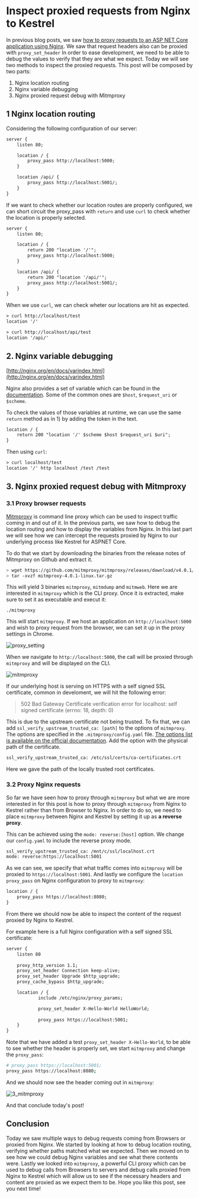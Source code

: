 # Inspect proxied requests from Nginx to Kestrel

In previous blog posts, we saw [how to proxy requests to an ASP NET Core application using Nginx](https://kimsereyblog.blogspot.com/2018/06/asp-net-core-with-nginx.html). We saw that request headers also can be proxied with `proxy_set_header` In order to ease development, we need to be able to debug the values to verify that they are what we expect.
Today we will see two methods to inspect the proxied requests. This post will be composed by two parts:

1. Nginx location routing
2. Nginx variable debugging
3. Nginx proxied request debug with Mitmproxy

## 1 Nginx location routing

Considering the following configuration of our server:

```txt
server {
    listen 80;

    location / {
        proxy_pass http://localhost:5000; 
    }

    location /api/ {
        proxy_pass http://localhost:5001/; 
    }
}
```

If we want to check whether our location routes are properly configured, we can short circuit the proxy_pass with `return` and use `curl` to check whether the location is properly selected.

```txt
server {
    listen 80;

    location / {
        return 200 "location '/'";
        proxy_pass http://localhost:5000; 
    }

    location /api/ {
        return 200 "location '/api/'";
        proxy_pass http://localhost:5001/; 
    }
}
```

When we use `curl`, we can check wheter our locations are hit as expected.

```txt
> curl http://localhost/test
location '/'

> curl http://localhost/api/test
location '/api/'
```

## 2. Nginx variable debugging

[http://nginx.org/en/docs/varindex.html](http://nginx.org/en/docs/varindex.html)

Nginx also provides a set of variable which can be found in the [documentation](http://nginx.org/en/docs/varindex.html). Some of the common ones are `$host`, `$request_uri` or `$scheme`.

To check the values of those variables at runtime, we can use the same `return` method as in 1) by adding the token in the text.

```txt
location / {
    return 200 "location '/' $scheme $host $request_uri $uri";
}
```

Then using `curl`:

```txt
> curl localhost/test
location '/' http localhost /test /test
```

## 3. Nginx proxied request debug with Mitmproxy

### 3.1 Proxy browser requests

[Mitmproxy](https://mitmproxy.org/) is command line proxy which can be used to inspect traffic coming in and out of it.
In the previous parts, we saw how to debug the location routing and how to display the variables from Nginx. In this last part we will see how we can intercept the requests proxied by Nginx to our underlying process like Kestrel for ASPNET Core.

To do that we start by downloading the binaries from the release notes of Mitmproxy on Github and extract it.

```sh
> wget https://github.com/mitmproxy/mitmproxy/releases/download/v4.0.1/mitmproxy-4.0.1-linux.tar.gz 
> tar -xvzf mitmproxy-4.0.1-linux.tar.gz
```

This will yield 3 binaries `mitmproxy`, `mitmdump` and `mitmweb`. Here we are interested in `mitmproxy` which is the CLI proxy. Once it is extracted, make sure to set it as executable and execut it:

```
./mitmproxy
```

This will start `mitmproxy`. If we host an application on `http://localhost:5000` and wish to proxy request from the browser, we can set it up in the proxy settings in Chrome.

![proxy_setting](https://raw.githubusercontent.com/Kimserey/BlogArchive/master/img/20180824_mitmproxy/1_proxy_settings.PNG)

When we navigate to `http://localhost:5000`, the call will be proxied through `mitmproxy` and will be displayed on the CLI.

![mitmproxy](https://raw.githubusercontent.com/Kimserey/BlogArchive/master/img/20180824_mitmproxy/2_proxy_settings.PNG)

If our underlying host is serving on HTTPS with a self signed SSL certificate, common in develoment, we will hit the following error:

> 502 Bad Gateway
> Certificate verification error for localhost: self signed certificate (errno: 18, depth: 0)

This is due to the upstream certificate not being trusted.
To fix that, we can add `ssl_verify_upstream_trusted_ca: [path]` to the options of `mitmproxy`. The options are specified in the `.mitmproxy/config.yaml` file. [The options list is available on the official documentation](https://docs.mitmproxy.org/stable/concepts-options/).
Add the option with the physical path of the certificate.

```txt
ssl_verify_upstream_trusted_ca: /etc/ssl/certs/ca-certificates.crt
```

Here we gave the path of the locally trusted root certificates.

### 3.2 Proxy Nginx requests

So far we have seen how to proxy through `mitmproxy` but what we are more interested in for this post is how to proxy through `mitmproxy` from Nginx to Kestrel rather than from Browser to Nginx. In order to do so, we need to place `mitmproxy` between Nginx and Kestrel by setting it up as __a reverse proxy__.

This can be achieved using the `mode: reverse:[host]` option. We change our `config.yaml` to include the reverse proxy mode.

```txt
ssl_verify_upstream_trusted_ca: /mnt/c/ssl/localhost.crt
mode: reverse:https://localhost:5001
```

As we can see, we specify that what traffic comes into `mitmproxy` will be proxied to `https://localhost:5001`. And lastly we configure the `location` `proxy_pass` on Nginx configuration to proxy to `mitmproxy`:

```txt
location / {
    proxy_pass https://localhost:8080;
}
```

From there we should now be able to inspect the content of the request proxied by Nginx to Kestrel.

For example here is a full Nginx configuration with a self signed SSL certificate:

```txt
server {
    listen 80
    
    proxy_http_version 1.1;
    proxy_set_header Connection keep-alive;
    proxy_set_header Upgrade $http_upgrade;
    proxy_cache_bypass $http_upgrade;

    location / {
            include /etc/nginx/proxy_params;

            proxy_set_header X-Hello-World HelloWorld;
            
            proxy_pass https://localhost:5001;
    }
}
```

Note that we have added a test `proxy_set_header X-Hello-World`, to be able to see whether the header is properly set, we start `mitmproxy` and change the `proxy_pass`:

```sh
# proxy_pass https://localhost:5001;
proxy_pass https://localhost:8080;
```

And we should now see the header coming out in `mitmproxy`:

![3_mitmproxy](https://raw.githubusercontent.com/Kimserey/BlogArchive/master/img/20180824_mitmproxy/3_reverse.PNG)

And that conclude today's post!

## Conclusion

Today we saw multiple ways to debug requests coming from Browsers or proxied from Nginx. We started by looking at how to debug location routing, verifying whether paths matched what we expected. Then we moved on to see how we could debug Nginx variables and see what there contents were. Lastly we looked into `mitmproxy`, a powerful CLI proxy which can be used to debug calls from Browsers to servers and debug calls proxied from Nginx to Kestrel which will allow us to see if the necessary headers and content are proxied as we expect them to be. Hope you like this post, see you next time!